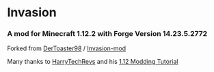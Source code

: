# Invasion

### A mod for Minecraft 1.12.2 with Forge Version 14.23.5.2772

Forked from [DerToaster98](https://github.com/DerToaster98) / [Invasion-mod](https://github.com/UnstoppableN/Invasion-mod)<br/>

Many thanks to [HarryTechRevs](https://github.com/HarryTechRevs) and his [1.12 Modding Tutorial](https://github.com/HarryTechRevs/Minecraft-Modding-1.12)